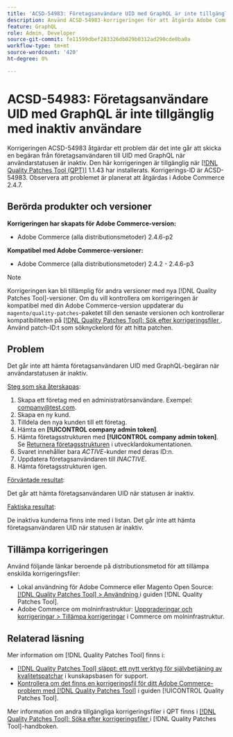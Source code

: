 ```yaml
---
title: 'ACSD-54983: Företagsanvändare UID med GraphQL är inte tillgänglig med inaktiv användare'
description: Använd ACSD-54983-korrigeringen för att åtgärda Adobe Commerce-problemet där det inte går att få företagsanvändaren UID med GraphQL-begäran när användarstatusen är inaktiv.
feature: GraphQL
role: Admin, Developer
source-git-commit: fe11599dbef283326db029b0312ad290cde0ba0a
workflow-type: tm+mt
source-wordcount: '420'
ht-degree: 0%

---
```


# ACSD-54983: Företagsanvändare UID med GraphQL är inte tillgänglig med inaktiv användare

Korrigeringen ACSD-54983 åtgärdar ett problem där det inte går att skicka en begäran från företagsanvändaren till UID med GraphQL när användarstatusen är inaktiv. Den här korrigeringen är tillgänglig när [[!DNL Quality Patches Tool (QPT)]](https://experienceleague.adobe.com/en/docs/commerce-knowledge-base/kb/announcements/commerce-announcements/magento-quality-patches-released-new-tool-to-self-serve-quality-patches) 1.1.43 har installerats. Korrigerings-ID är ACSD-54983. Observera att problemet är planerat att åtgärdas i Adobe Commerce 2.4.7.

## Berörda produkter och versioner

**Korrigeringen har skapats för Adobe Commerce-version:**

* Adobe Commerce (alla distributionsmetoder) 2.4.6-p2

**Kompatibel med Adobe Commerce-versioner:**

* Adobe Commerce (alla distributionsmetoder) 2.4.2 - 2.4.6-p3

>[!NOTE]
>
>Korrigeringen kan bli tillämplig för andra versioner med nya [!DNL Quality Patches Tool]-versioner. Om du vill kontrollera om korrigeringen är kompatibel med din Adobe Commerce-version uppdaterar du `magento/quality-patches`-paketet till den senaste versionen och kontrollerar kompatibiliteten på [[!DNL Quality Patches Tool]: Sök efter korrigeringsfiler ](https://experienceleague.adobe.com/tools/commerce-quality-patches/index.html). Använd patch-ID:t som söknyckelord för att hitta patchen.

## Problem

Det går inte att hämta företagsanvändaren UID med GraphQL-begäran när användarstatusen är inaktiv.

<u>Steg som ska återskapas</u>:

1. Skapa ett företag med en administratörsanvändare. Exempel: company@test.com.
1. Skapa en ny kund.
1. Tilldela den nya kunden till ett företag.
1. Hämta en **[!UICONTROL company admin token]**.
1. Hämta företagsstrukturen med **[!UICONTROL company admin token]**. Se [Returnera företagsstrukturen](https://developer.adobe.com/commerce/webapi/graphql/schema/b2b/company/queries/company/#return-the-company-structure) i utvecklardokumentationen.
1. Svaret innehåller bara *ACTIVE*-kunder med deras ID:n.
1. Uppdatera företagsanvändaren till *INACTIVE*.
1. Hämta företagsstrukturen igen.

<u>Förväntade resultat</u>:

Det går att hämta företagsanvändaren UID när statusen är inaktiv.

<u>Faktiska resultat</u>:

De inaktiva kunderna finns inte med i listan. Det går inte att hämta företagsanvändaren UID när statusen är inaktiv.

## Tillämpa korrigeringen

Använd följande länkar beroende på distributionsmetod för att tillämpa enskilda korrigeringsfiler:

* Lokal användning för Adobe Commerce eller Magento Open Source: [[!DNL Quality Patches Tool] > Användning ](/help/tools/quality-patches-tool/usage.md) i guiden [!DNL Quality Patches Tool].
* Adobe Commerce om molninfrastruktur: [Uppgraderingar och korrigeringar > Tillämpa korrigeringar](https://experienceleague.adobe.com/docs/commerce-cloud-service/user-guide/develop/upgrade/apply-patches.html) i Commerce om molninfrastruktur.

## Relaterad läsning

Mer information om [!DNL Quality Patches Tool] finns i:

* [[!DNL Quality Patches Tool] släppt: ett nytt verktyg för självbetjäning av kvalitetspatchar](https://experienceleague.adobe.com/en/docs/commerce-knowledge-base/kb/announcements/commerce-announcements/magento-quality-patches-released-new-tool-to-self-serve-quality-patches) i kunskapsbasen för support.
* [Kontrollera om det finns en korrigeringsfil för ditt Adobe Commerce-problem med  [!DNL Quality Patches Tool]](/help/tools/quality-patches-tool/patches-available-in-qpt/check-patch-for-magento-issue-with-magento-quality-patches.md) i guiden [!UICONTROL Quality Patches Tool].


Mer information om andra tillgängliga korrigeringsfiler i QPT finns i [[!DNL Quality Patches Tool]: Söka efter korrigeringsfiler ](https://experienceleague.adobe.com/tools/commerce-quality-patches/index.html) i [!DNL Quality Patches Tool]-handboken.
